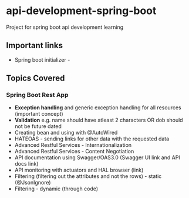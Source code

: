 # api-development-spring-boot
Project for spring boot api development learning

## Important links
- Spring boot initializer - 

## Topics Covered
### Spring Boot Rest App
- **Exception handling** and generic exception handling for all resources (important concept)
- **Validation** e.g. name should have atleast 2 characters OR dob should not be future dated
- Creating bean and using with @AutoWired
- HATEOAS - sending links for other data with the requested data
- Advanced Restful Services - Internationalization
- Advanced Restful Services - Content Negotiation
- API documentation using Swagger/OAS3.0 (Swagger UI link and API docs link)
- API monitoring with actuators and HAL browser (link)
- Filtering (filtering out the attributes and not the rows) - static (@JsonIgnore)
- Filtering - dynamic (through code)
